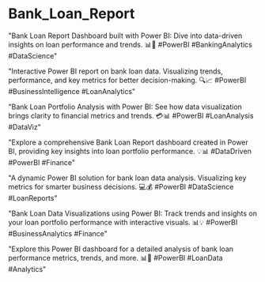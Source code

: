 # Bank_Loan_Report
"Bank Loan Report Dashboard built with Power BI: Dive into data-driven insights on loan performance and trends. 📊💼 #PowerBI #BankingAnalytics #DataScience"

"Interactive Power BI report on bank loan data. Visualizing trends, performance, and key metrics for better decision-making. 🔍📈 #PowerBI #BusinessIntelligence #LoanAnalytics"

"Bank Loan Portfolio Analysis with Power BI: See how data visualization brings clarity to financial metrics and trends. 💳📊 #PowerBI #LoanAnalysis #DataViz"

"Explore a comprehensive Bank Loan Report dashboard created in Power BI, providing key insights into loan portfolio performance. 💡📊 #DataDriven #PowerBI #Finance"

"A dynamic Power BI solution for bank loan data analysis. Visualizing key metrics for smarter business decisions. 💻💰 #PowerBI #DataScience #LoanReports"

"Bank Loan Data Visualizations using Power BI: Track trends and insights on your loan portfolio performance with interactive visuals. 📊💡 #PowerBI #BusinessAnalytics #Finance"

"Explore this Power BI dashboard for a detailed analysis of bank loan performance metrics, trends, and more. 📊💼 #PowerBI #LoanData #Analytics"

